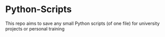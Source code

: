 # Python-Scripts
This repo aims to save any small Python scripts (of one file) for university projects or personal training
